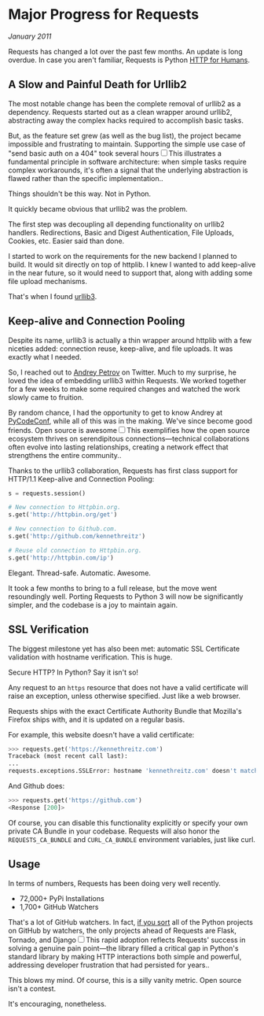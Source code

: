 # Major Progress for Requests
*January 2011*

Requests has changed a lot over the past few months. An update is long overdue. In case you aren't familiar, Requests is Python [HTTP for Humans](http://docs.python-requests.org/).

## A Slow and Painful Death for Urllib2

The most notable change has been the complete removal of urllib2 as a dependency. Requests started out as a clean wrapper around urllib2, abstracting away the complex hacks required to accomplish basic tasks.

But, as the feature set grew (as well as the bug list), the project became impossible and frustrating to maintain. Supporting the simple use case of "send basic auth on a 404" took several hours<label for="sn-complexity" class="margin-toggle sidenote-number"></label><input type="checkbox" id="sn-complexity" class="margin-toggle"/><span class="sidenote">This illustrates a fundamental principle in software architecture: when simple tasks require complex workarounds, it's often a signal that the underlying abstraction is flawed rather than the specific implementation.</span>.

Things shouldn't be this way. Not in Python.

It quickly became obvious that urllib2 was the problem.

The first step was decoupling all depending functionality on urllib2 handlers. Redirections, Basic and Digest Authentication, File Uploads, Cookies, etc. Easier said than done.

I started to work on the requirements for the new backend I planned to build. It would sit directly on top of httplib. I knew I wanted to add keep-alive in the near future, so it would need to support that, along with adding some file upload mechanisms.

That's when I found [urllib3](https://github.com/shazow/urllib3).

## Keep-alive and Connection Pooling

Despite its name, urllib3 is actually a thin wrapper around httplib with a few niceties added: connection reuse, keep-alive, and file uploads. It was exactly what I needed.

So, I reached out to [Andrey Petrov](https://twitter.com/#!/shazow) on Twitter. Much to my surprise, he loved the idea of embedding urllib3 within Requests. We worked together for a few weeks to make some required changes and watched the work slowly came to fruition.

By random chance, I had the opportunity to get to know Andrey at [PyCodeConf](http://py.codeconf.com/), while all of this was in the making. We've since become good friends. Open source is awesome<label for="sn-serendipity" class="margin-toggle sidenote-number"></label><input type="checkbox" id="sn-serendipity" class="margin-toggle"/><span class="sidenote">This exemplifies how the open source ecosystem thrives on serendipitous connections—technical collaborations often evolve into lasting relationships, creating a network effect that strengthens the entire community.</span>.

Thanks to the urllib3 collaboration, Requests has first class support for HTTP/1.1 Keep-alive and Connection Pooling:

```python
s = requests.session()

# New connection to Httpbin.org.
s.get('http://httpbin.org/get')

# New connection to Github.com.
s.get('http://github.com/kennethreitz')

# Reuse old connection to Httpbin.org.
s.get('http://httpbin.com/ip')
```

Elegant. Thread-safe. Automatic. Awesome.

It took a few months to bring to a full release, but the move went resoundingly well. Porting Requests to Python 3 will now be significantly simpler, and the codebase is a joy to maintain again.

## SSL Verification

The biggest milestone yet has also been met: automatic SSL Certificate validation with hostname verification. This is huge.

Secure HTTP? In Python? Say it isn't so!

Any request to an `https` resource that does not have a valid certificate will raise an exception, unless otherwise specified. Just like a web browser.

Requests ships with the exact Certificate Authority Bundle that Mozilla's Firefox ships with, and it is updated on a regular basis.

For example, this website doesn't have a valid certificate:

```python
>>> requests.get('https://kennethreitz.com')
Traceback (most recent call last):
...
requests.exceptions.SSLError: hostname 'kennethreitz.com' doesn't match either of '*.herokuapp.com', 'herokuapp.com'
```

And Github does:

```python
>>> requests.get('https://github.com')
<Response [200]>
```

Of course, you can disable this functionality explicitly or specify your own private CA Bundle in your codebase. Requests will also honor the `REQUESTS_CA_BUNDLE` and `CURL_CA_BUNDLE` environment variables, just like curl.

## Usage

In terms of numbers, Requests has been doing very well recently.

* 72,000+ PyPi Installations
* 1,700+ GitHub Watchers

That's a lot of GitHub watchers. In fact, [if you sort](https://github.com/languages/Python/most_watched) all of the Python projects on GitHub by watchers, the only projects ahead of Requests are Flask, Tornado, and Django<label for="sn-adoption" class="margin-toggle sidenote-number"></label><input type="checkbox" id="sn-adoption" class="margin-toggle"/><span class="sidenote">This rapid adoption reflects Requests' success in solving a genuine pain point—the library filled a critical gap in Python's standard library by making HTTP interactions both simple and powerful, addressing developer frustration that had persisted for years.</span>.

This blows my mind. Of course, this is a silly vanity metric. Open source isn't a contest.

It's encouraging, nonetheless.